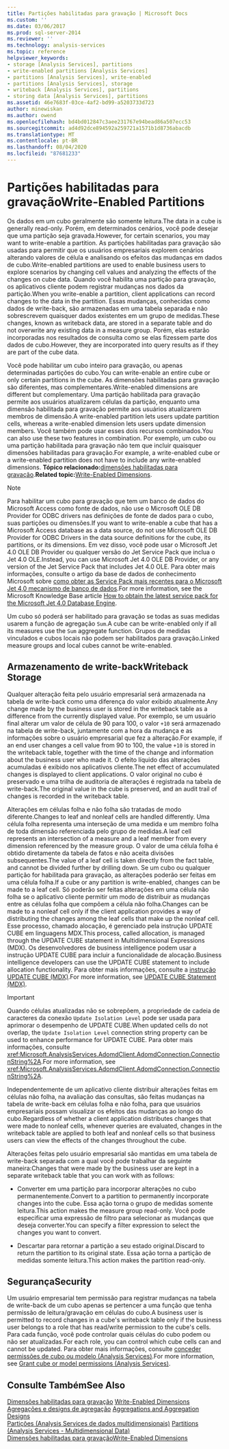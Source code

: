 ```yaml
---
title: Partições habilitadas para gravação | Microsoft Docs
ms.custom: ''
ms.date: 03/06/2017
ms.prod: sql-server-2014
ms.reviewer: ''
ms.technology: analysis-services
ms.topic: reference
helpviewer_keywords:
- storage [Analysis Services], partitions
- write-enabled partitions [Analysis Services]
- partitions [Analysis Services], write-enabled
- partitions [Analysis Services], storage
- writeback [Analysis Services], partitions
- storing data [Analysis Services], partitions
ms.assetid: 46e7683f-03ce-4af2-bd99-a5203733d723
author: minewiskan
ms.author: owend
ms.openlocfilehash: bd4bd012847c3aee231767e94bead86a507ecc53
ms.sourcegitcommit: ad4d92dce894592a259721a1571b1d8736abacdb
ms.translationtype: MT
ms.contentlocale: pt-BR
ms.lasthandoff: 08/04/2020
ms.locfileid: "87681233"
---
```

# <a name="write-enabled-partitions"></a><span data-ttu-id="6df05-102">Partições habilitadas para gravação</span><span class="sxs-lookup"><span data-stu-id="6df05-102">Write-Enabled Partitions</span></span>
  <span data-ttu-id="6df05-103">Os dados em um cubo geralmente são somente leitura.</span><span class="sxs-lookup"><span data-stu-id="6df05-103">The data in a cube is generally read-only.</span></span> <span data-ttu-id="6df05-104">Porém, em determinados cenários, você pode desejar que uma partição seja gravada.</span><span class="sxs-lookup"><span data-stu-id="6df05-104">However, for certain scenarios, you may want to write-enable a partition.</span></span> <span data-ttu-id="6df05-105">As partições habilitadas para gravação são usadas para permitir que os usuários empresariais explorem cenários alterando valores de célula e analisando os efeitos das mudanças em dados de cubo.</span><span class="sxs-lookup"><span data-stu-id="6df05-105">Write-enabled partitions are used to enable business users to explore scenarios by changing cell values and analyzing the effects of the changes on cube data.</span></span> <span data-ttu-id="6df05-106">Quando você habilita uma partição para gravação, os aplicativos cliente podem registrar mudanças nos dados da partição.</span><span class="sxs-lookup"><span data-stu-id="6df05-106">When you write-enable a partition, client applications can record changes to the data in the partition.</span></span> <span data-ttu-id="6df05-107">Essas mudanças, conhecidas como dados de write-back, são armazenadas em uma tabela separada e não sobrescrevem quaisquer dados existentes em um grupo de medidas.</span><span class="sxs-lookup"><span data-stu-id="6df05-107">These changes, known as writeback data, are stored in a separate table and do not overwrite any existing data in a measure group.</span></span> <span data-ttu-id="6df05-108">Porém, elas estarão incorporadas nos resultados de consulta como se elas fizessem parte dos dados de cubo.</span><span class="sxs-lookup"><span data-stu-id="6df05-108">However, they are incorporated into query results as if they are part of the cube data.</span></span>  
  
 <span data-ttu-id="6df05-109">Você pode habilitar um cubo inteiro para gravação, ou apenas determinadas partições do cubo.</span><span class="sxs-lookup"><span data-stu-id="6df05-109">You can write-enable an entire cube or only certain partitions in the cube.</span></span> <span data-ttu-id="6df05-110">As dimensões habilitadas para gravação são diferentes, mas complementares.</span><span class="sxs-lookup"><span data-stu-id="6df05-110">Write-enabled dimensions are different but complementary.</span></span> <span data-ttu-id="6df05-111">Uma partição habilitada para gravação permite aos usuários atualizarem células da partição, enquanto uma dimensão habilitada para gravação permite aos usuários atualizarem membros de dimensão.</span><span class="sxs-lookup"><span data-stu-id="6df05-111">A write-enabled partition lets users update partition cells, whereas a write-enabled dimension lets users update dimension members.</span></span> <span data-ttu-id="6df05-112">Você também pode usar esses dois recursos combinados.</span><span class="sxs-lookup"><span data-stu-id="6df05-112">You can also use these two features in combination.</span></span> <span data-ttu-id="6df05-113">Por exemplo, um cubo ou uma partição habilitada para gravação não tem que incluir quaisquer dimensões habilitadas para gravação.</span><span class="sxs-lookup"><span data-stu-id="6df05-113">For example, a write-enabled cube or a write-enabled partition does not have to include any write-enabled dimensions.</span></span> <span data-ttu-id="6df05-114">**Tópico relacionado:**[dimensões habilitadas para gravação](../multidimensional-models-olap-logical-dimension-objects/write-enabled-dimensions.md).</span><span class="sxs-lookup"><span data-stu-id="6df05-114">**Related topic:**[Write-Enabled Dimensions](../multidimensional-models-olap-logical-dimension-objects/write-enabled-dimensions.md).</span></span>  
  
> [!NOTE]  
>  <span data-ttu-id="6df05-115">Para habilitar um cubo para gravação que tem um banco de dados do Microsoft Access como fonte de dados, não use o Microsoft OLE DB Provider for ODBC drivers nas definições de fonte de dados para o cubo, suas partições ou dimensões.</span><span class="sxs-lookup"><span data-stu-id="6df05-115">If you want to write-enable a cube that has a Microsoft Access database as a data source, do not use Microsoft OLE DB Provider for ODBC Drivers in the data source definitions for the cube, its partitions, or its dimensions.</span></span> <span data-ttu-id="6df05-116">Em vez disso, você pode usar o Microsoft Jet 4.0 OLE DB Provider ou qualquer versão do Jet Service Pack que inclua o Jet 4.0 OLE.</span><span class="sxs-lookup"><span data-stu-id="6df05-116">Instead, you can use Microsoft Jet 4.0 OLE DB Provider, or any version of the Jet Service Pack that includes Jet 4.0 OLE.</span></span> <span data-ttu-id="6df05-117">Para obter mais informações, consulte o artigo da base de dados de conhecimento Microsoft sobre [como obter as Service Pack mais recentes para o Microsoft Jet 4,0 mecanismo de banco de dados](https://support.microsoft.com/?kbid=239114).</span><span class="sxs-lookup"><span data-stu-id="6df05-117">For more information, see the Microsoft Knowledge Base article [How to obtain the latest service pack for the Microsoft Jet 4.0 Database Engine](https://support.microsoft.com/?kbid=239114).</span></span>  
  
 <span data-ttu-id="6df05-118">Um cubo só poderá ser habilitado para gravação se todas as suas medidas usarem a função de agregação `Sum`.</span><span class="sxs-lookup"><span data-stu-id="6df05-118">A cube can be write-enabled only if all its measures use the `Sum` aggregate function.</span></span> <span data-ttu-id="6df05-119">Grupos de medidas vinculados e cubos locais não podem ser habilitados para gravação.</span><span class="sxs-lookup"><span data-stu-id="6df05-119">Linked measure groups and local cubes cannot be write-enabled.</span></span>  
  
## <a name="writeback-storage"></a><span data-ttu-id="6df05-120">Armazenamento de write-back</span><span class="sxs-lookup"><span data-stu-id="6df05-120">Writeback Storage</span></span>  
 <span data-ttu-id="6df05-121">Qualquer alteração feita pelo usuário empresarial será armazenada na tabela de write-back como uma diferença do valor exibido atualmente.</span><span class="sxs-lookup"><span data-stu-id="6df05-121">Any change made by the business user is stored in the writeback table as a difference from the currently displayed value.</span></span> <span data-ttu-id="6df05-122">Por exemplo, se um usuário final alterar um valor de célula de 90 para 100, o valor `+10` será armazenado na tabela de write-back, juntamente com a hora da mudança e as informações sobre o usuário empresarial que fez a alteração.</span><span class="sxs-lookup"><span data-stu-id="6df05-122">For example, if an end user changes a cell value from 90 to 100, the value `+10` is stored in the writeback table, together with the time of the change and information about the business user who made it.</span></span> <span data-ttu-id="6df05-123">O efeito líquido das alterações acumuladas é exibido nos aplicativos cliente.</span><span class="sxs-lookup"><span data-stu-id="6df05-123">The net effect of accumulated changes is displayed to client applications.</span></span> <span data-ttu-id="6df05-124">O valor original no cubo é preservado e uma trilha de auditoria de alterações é registrada na tabela de write-back.</span><span class="sxs-lookup"><span data-stu-id="6df05-124">The original value in the cube is preserved, and an audit trail of changes is recorded in the writeback table.</span></span>  
  
 <span data-ttu-id="6df05-125">Alterações em células folha e não folha são tratadas de modo diferente.</span><span class="sxs-lookup"><span data-stu-id="6df05-125">Changes to leaf and nonleaf cells are handled differently.</span></span> <span data-ttu-id="6df05-126">Uma célula folha representa uma interseção de uma medida e um membro folha de toda dimensão referenciada pelo grupo de medidas.</span><span class="sxs-lookup"><span data-stu-id="6df05-126">A leaf cell represents an intersection of a measure and a leaf member from every dimension referenced by the measure group.</span></span> <span data-ttu-id="6df05-127">O valor de uma célula folha é obtido diretamente da tabela de fatos e não aceita divisões subsequentes.</span><span class="sxs-lookup"><span data-stu-id="6df05-127">The value of a leaf cell is taken directly from the fact table, and cannot be divided further by drilling down.</span></span> <span data-ttu-id="6df05-128">Se um cubo ou qualquer partição for habilitada para gravação, as alterações poderão ser feitas em uma célula folha.</span><span class="sxs-lookup"><span data-stu-id="6df05-128">If a cube or any partition is write-enabled, changes can be made to a leaf cell.</span></span> <span data-ttu-id="6df05-129">Só poderão ser feitas alterações em uma célula não folha se o aplicativo cliente permitir um modo de distribuir as mudanças entre as células folha que compõem a célula não folha.</span><span class="sxs-lookup"><span data-stu-id="6df05-129">Changes can be made to a nonleaf cell only if the client application provides a way of distributing the changes among the leaf cells that make up the nonleaf cell.</span></span> <span data-ttu-id="6df05-130">Esse processo, chamado alocação, é gerenciado pela instrução UPDATE CUBE em linguagens MDX.</span><span class="sxs-lookup"><span data-stu-id="6df05-130">This process, called allocation, is managed through the UPDATE CUBE statement in Multidimensional Expressions (MDX).</span></span> <span data-ttu-id="6df05-131">Os desenvolvedores de business intelligence podem usar a instrução UPDATE CUBE para incluir a funcionalidade de alocação.</span><span class="sxs-lookup"><span data-stu-id="6df05-131">Business intelligence developers can use the UPDATE CUBE statement to include allocation functionality.</span></span> <span data-ttu-id="6df05-132">Para obter mais informações, consulte a [instrução UPDATE CUBE &#40;MDX&#41;](/sql/mdx/mdx-data-manipulation-update-cube).</span><span class="sxs-lookup"><span data-stu-id="6df05-132">For more information, see [UPDATE CUBE Statement &#40;MDX&#41;](/sql/mdx/mdx-data-manipulation-update-cube).</span></span>  
  
> [!IMPORTANT]  
>  <span data-ttu-id="6df05-133">Quando células atualizadas não se sobrepõem, a propriedade de cadeia de caracteres da conexão `Update Isolation Level` pode ser usada para aprimorar o desempenho de UPDATE CUBE.</span><span class="sxs-lookup"><span data-stu-id="6df05-133">When updated cells do not overlap, the `Update Isolation Level` connection string property can be used to enhance performance for UPDATE CUBE.</span></span> <span data-ttu-id="6df05-134">Para obter mais informações, consulte <xref:Microsoft.AnalysisServices.AdomdClient.AdomdConnection.ConnectionString%2A>.</span><span class="sxs-lookup"><span data-stu-id="6df05-134">For more information, see <xref:Microsoft.AnalysisServices.AdomdClient.AdomdConnection.ConnectionString%2A>.</span></span>  
  
 <span data-ttu-id="6df05-135">Independentemente de um aplicativo cliente distribuir alterações feitas em células não folha, na avaliação das consultas, são feitas mudanças na tabela de write-back em células folha e não folha, para que usuários empresariais possam visualizar os efeitos das mudanças ao longo do cubo.</span><span class="sxs-lookup"><span data-stu-id="6df05-135">Regardless of whether a client application distributes changes that were made to nonleaf cells, whenever queries are evaluated, changes in the writeback table are applied to both leaf and nonleaf cells so that business users can view the effects of the changes throughout the cube.</span></span>  
  
 <span data-ttu-id="6df05-136">Alterações feitas pelo usuário empresarial são mantidas em uma tabela de write-back separada com a qual você pode trabalhar da seguinte maneira:</span><span class="sxs-lookup"><span data-stu-id="6df05-136">Changes that were made by the business user are kept in a separate writeback table that you can work with as follows:</span></span>  
  
-   <span data-ttu-id="6df05-137">Converter em uma partição para incorporar alterações no cubo permanentemente.</span><span class="sxs-lookup"><span data-stu-id="6df05-137">Convert to a partition to permanently incorporate changes into the cube.</span></span> <span data-ttu-id="6df05-138">Essa ação torna o grupo de medidas somente leitura.</span><span class="sxs-lookup"><span data-stu-id="6df05-138">This action makes the measure group read-only.</span></span> <span data-ttu-id="6df05-139">Você pode especificar uma expressão de filtro para selecionar as mudanças que deseja converter.</span><span class="sxs-lookup"><span data-stu-id="6df05-139">You can specify a filter expression to select the changes you want to convert.</span></span>  
  
-   <span data-ttu-id="6df05-140">Descartar para retornar a partição a seu estado original.</span><span class="sxs-lookup"><span data-stu-id="6df05-140">Discard to return the partition to its original state.</span></span> <span data-ttu-id="6df05-141">Essa ação torna a partição de medidas somente leitura.</span><span class="sxs-lookup"><span data-stu-id="6df05-141">This action makes the partition read-only.</span></span>  
  
## <a name="security"></a><span data-ttu-id="6df05-142">Segurança</span><span class="sxs-lookup"><span data-stu-id="6df05-142">Security</span></span>  
 <span data-ttu-id="6df05-143">Um usuário empresarial tem permissão para registrar mudanças na tabela de write-back de um cubo apenas se pertencer a uma função que tenha permissão de leitura/gravação em células do cubo.</span><span class="sxs-lookup"><span data-stu-id="6df05-143">A business user is permitted to record changes in a cube's writeback table only if the business user belongs to a role that has read/write permission to the cube's cells.</span></span> <span data-ttu-id="6df05-144">Para cada função, você pode controlar quais células do cubo podem ou não ser atualizadas.</span><span class="sxs-lookup"><span data-stu-id="6df05-144">For each role, you can control which cube cells can and cannot be updated.</span></span> <span data-ttu-id="6df05-145">Para obter mais informações, consulte [conceder permissões de cubo ou modelo &#40;Analysis Services&#41;](../multidimensional-models/grant-cube-or-model-permissions-analysis-services.md).</span><span class="sxs-lookup"><span data-stu-id="6df05-145">For more information, see [Grant cube or model permissions &#40;Analysis Services&#41;](../multidimensional-models/grant-cube-or-model-permissions-analysis-services.md).</span></span>  
  
## <a name="see-also"></a><span data-ttu-id="6df05-146">Consulte Também</span><span class="sxs-lookup"><span data-stu-id="6df05-146">See Also</span></span>  
 <span data-ttu-id="6df05-147">[Dimensões habilitadas para gravação](../multidimensional-models-olap-logical-dimension-objects/write-enabled-dimensions.md) </span><span class="sxs-lookup"><span data-stu-id="6df05-147">[Write-Enabled Dimensions](../multidimensional-models-olap-logical-dimension-objects/write-enabled-dimensions.md) </span></span>  
 <span data-ttu-id="6df05-148">[Agregações e designs de agregação](../multidimensional-models-olap-logical-cube-objects/aggregations-and-aggregation-designs.md) </span><span class="sxs-lookup"><span data-stu-id="6df05-148">[Aggregations and Aggregation Designs](../multidimensional-models-olap-logical-cube-objects/aggregations-and-aggregation-designs.md) </span></span>  
 <span data-ttu-id="6df05-149">[Partições &#40;Analysis Services de dados multidimensionais&#41;](../multidimensional-models-olap-logical-cube-objects/partitions-analysis-services-multidimensional-data.md) </span><span class="sxs-lookup"><span data-stu-id="6df05-149">[Partitions &#40;Analysis Services - Multidimensional Data&#41;](../multidimensional-models-olap-logical-cube-objects/partitions-analysis-services-multidimensional-data.md) </span></span>  
 [<span data-ttu-id="6df05-150">Dimensões habilitadas para gravação</span><span class="sxs-lookup"><span data-stu-id="6df05-150">Write-Enabled Dimensions</span></span>](../multidimensional-models-olap-logical-dimension-objects/write-enabled-dimensions.md)  
  
  
